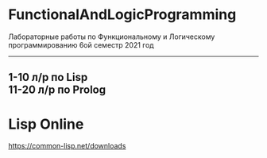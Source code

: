 # FunctionalAndLogicProgramming
Лабораторные работы по Функциональному и Логическому программированию 6ой семестр 2021 год

---
1-10 л/р по Lisp  
11-20 л/р по Prolog
---

# Lisp Online
https://common-lisp.net/downloads
